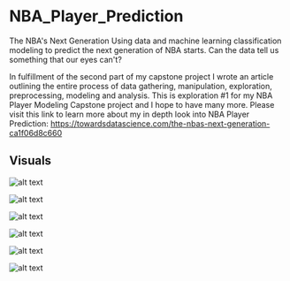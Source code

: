 # NBA_Player_Prediction
The NBA's Next Generation
Using data and machine learning classification modeling to predict the next generation of NBA starts. Can the data tell us something that our eyes can't?

In fulfillment of the second part of my capstone project I wrote an article outlining the entire process of data gathering, manipulation, exploration, preprocessing, modeling and analysis. This is exploration #1 for my NBA Player Modeling Capstone project and I hope to have many more. Please visit this link to learn more about my in depth look into NBA Player Prediction: https://towardsdatascience.com/the-nbas-next-generation-ca1f06d8c660

## Visuals
![alt text](https://github.com/pwalesdi/NBA_Player_Prediction/blob/master/ws_per48_dftYR_byRound.png)

![alt text](https://github.com/pwalesdi/NBA_Player_Prediction/blob/master/ws_per48_dftYR_byRound_1.png)

![alt text](https://github.com/pwalesdi/NBA_Player_Prediction/blob/master/ws_per48_dftYR_byRound_2.png)

![alt text](https://github.com/pwalesdi/NBA_Player_Prediction/blob/master/2nd_year_best.png)

![alt text](https://github.com/pwalesdi/NBA_Player_Prediction/blob/master/3rd_year_best.png)

![alt text](https://github.com/pwalesdi/NBA_Player_Prediction/blob/master/4th_year_best.png)


